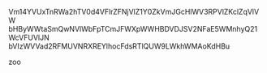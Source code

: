 Vm14YVUxTnRWa2hTV0d4VFlrZFNjVlZ1Y0ZkVmJGcHlWV3RPVlZKclZqVlVW
bHByWWtaSmQwNVlWbFpTCmJFWXpWWHBDVDJSV2NFaE5WMnhyQ21WcVFUVlJN
bVIzWVVad2RFMUVNRXREYlhocFdsRTlQUW9LWkhWMAoKdHBu

zoo